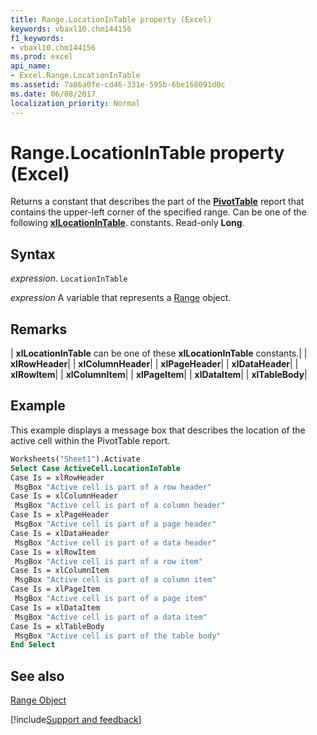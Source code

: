 ```yaml
---
title: Range.LocationInTable property (Excel)
keywords: vbaxl10.chm144156
f1_keywords:
- vbaxl10.chm144156
ms.prod: excel
api_name:
- Excel.Range.LocationInTable
ms.assetid: 7a86a0fe-cd46-331e-595b-6be168091d0c
ms.date: 06/08/2017
localization_priority: Normal
---
```



# Range.LocationInTable property (Excel)

Returns a constant that describes the part of the  **[PivotTable](Excel.PivotTable.md)** report that contains the upper-left corner of the specified range. Can be one of the following **[xlLocationInTable](Excel.XlLocationInTable.md)**. constants. Read-only **Long**.


## Syntax

_expression_. `LocationInTable`

_expression_ A variable that represents a [Range](excel.range-graph-property.md) object.


## Remarks





| **xlLocationInTable** can be one of these **xlLocationInTable** constants.|
| **xlRowHeader**|
| **xlColumnHeader**|
| **xlPageHeader**|
| **xlDataHeader**|
| **xlRowItem**|
| **xlColumnItem**|
| **xlPageItem**|
| **xlDataItem**|
| **xlTableBody**|

## Example

This example displays a message box that describes the location of the active cell within the PivotTable report.


```vb
Worksheets("Sheet1").Activate 
Select Case ActiveCell.LocationInTable 
Case Is = xlRowHeader 
 MsgBox "Active cell is part of a row header" 
Case Is = xlColumnHeader 
 MsgBox "Active cell is part of a column header" 
Case Is = xlPageHeader 
 MsgBox "Active cell is part of a page header" 
Case Is = xlDataHeader 
 MsgBox "Active cell is part of a data header" 
Case Is = xlRowItem 
 MsgBox "Active cell is part of a row item" 
Case Is = xlColumnItem 
 MsgBox "Active cell is part of a column item" 
Case Is = xlPageItem 
 MsgBox "Active cell is part of a page item" 
Case Is = xlDataItem 
 MsgBox "Active cell is part of a data item" 
Case Is = xlTableBody 
 MsgBox "Active cell is part of the table body" 
End Select
```


## See also


[Range Object](Excel.Range(object).md)

[!include[Support and feedback](~/includes/feedback-boilerplate.md)]